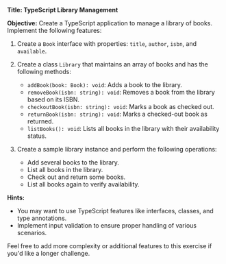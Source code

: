 **Title: TypeScript Library Management**

**Objective:** Create a TypeScript application to manage a library of books. Implement the following features:

1. Create a `Book` interface with properties: `title`, `author`, `isbn`, and `available`.

2. Create a class `Library` that maintains an array of books and has the following methods:
   - `addBook(book: Book): void`: Adds a book to the library.
   - `removeBook(isbn: string): void`: Removes a book from the library based on its ISBN.
   - `checkoutBook(isbn: string): void`: Marks a book as checked out.
   - `returnBook(isbn: string): void`: Marks a checked-out book as returned.
   - `listBooks(): void`: Lists all books in the library with their availability status.

3. Create a sample library instance and perform the following operations:
   - Add several books to the library.
   - List all books in the library.
   - Check out and return some books.
   - List all books again to verify availability.

**Hints:**
- You may want to use TypeScript features like interfaces, classes, and type annotations.
- Implement input validation to ensure proper handling of various scenarios.

Feel free to add more complexity or additional features to this exercise if you'd like a longer challenge.